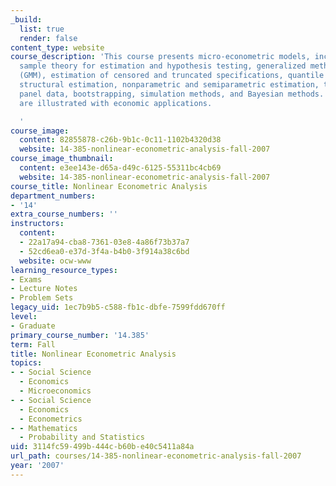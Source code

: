 ```yaml
---
_build:
  list: true
  render: false
content_type: website
course_description: 'This course presents micro-econometric models, including large
  sample theory for estimation and hypothesis testing, generalized method of moments
  (GMM), estimation of censored and truncated specifications, quantile regression,
  structural estimation, nonparametric and semiparametric estimation, treatment effects,
  panel data, bootstrapping, simulation methods, and Bayesian methods. The methods
  are illustrated with economic applications.

  '
course_image:
  content: 82855878-c26b-9b1c-0c11-1102b4320d38
  website: 14-385-nonlinear-econometric-analysis-fall-2007
course_image_thumbnail:
  content: e3ee143e-d65a-d49c-6125-55311bc4cb69
  website: 14-385-nonlinear-econometric-analysis-fall-2007
course_title: Nonlinear Econometric Analysis
department_numbers:
- '14'
extra_course_numbers: ''
instructors:
  content:
  - 22a17a94-cba8-7361-03e8-4a86f73b37a7
  - 52cd6ea0-e37d-3f4a-b4b0-3f914a38c6bd
  website: ocw-www
learning_resource_types:
- Exams
- Lecture Notes
- Problem Sets
legacy_uid: 1ec7b9b5-c588-fb1c-dbfe-7599fdd670ff
level:
- Graduate
primary_course_number: '14.385'
term: Fall
title: Nonlinear Econometric Analysis
topics:
- - Social Science
  - Economics
  - Microeconomics
- - Social Science
  - Economics
  - Econometrics
- - Mathematics
  - Probability and Statistics
uid: 3114fc59-499b-444c-b60b-e40c5411a84a
url_path: courses/14-385-nonlinear-econometric-analysis-fall-2007
year: '2007'
---
```

